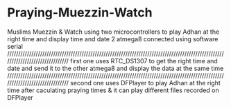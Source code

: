 # Praying-Muezzin-Watch
Muslims Muezzin &amp; Watch
using two microcontrollers to play Adhan at the right time and display time and date 
2 atmega8 connected using software serial 
///////////////////////////////////////////////////////////////////////////////////////////////////////////////////////////////
first one uses RTC_DS1307 to get the right time and date and send it to the other atmega8 and display the data at the same time 
///////////////////////////////////////////////////////////////////////////////////////////////////////////////////////////////
second one uses DFPlayer to play Adhan at the right time after caculating praying times & it can play different files recorded on DFPlayer 
